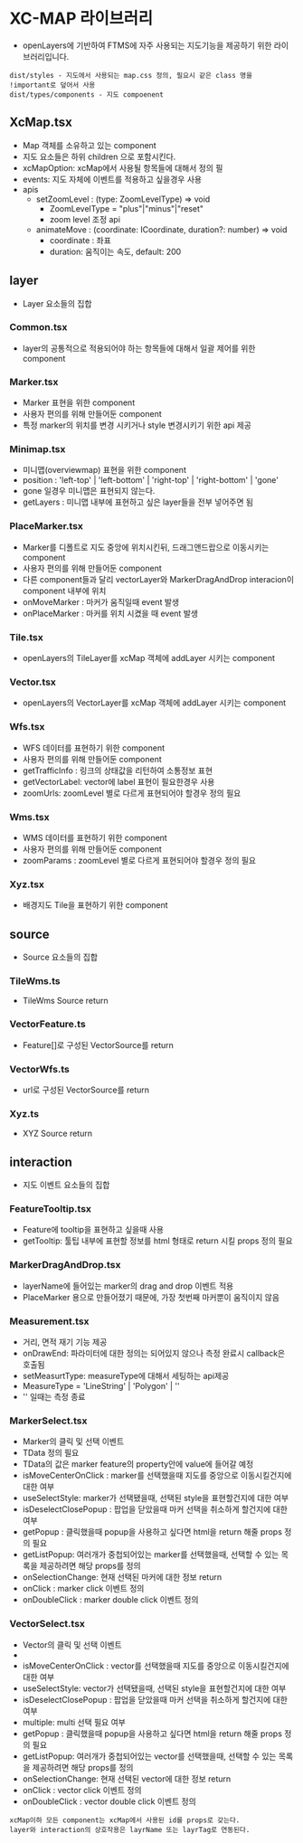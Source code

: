 # XC-MAP 라이브러리
- openLayers에 기반하여 FTMS에 자주 사용되는 지도기능을 제공하기 위한 라이브러리입니다.

```
dist/styles - 지도에서 사용되는 map.css 정의, 필요시 같은 class 명을 !important로 덮어서 사용
dist/types/components - 지도 compoenent
```

## XcMap.tsx
* Map 객체를 소유하고 있는 component
* 지도 요소들은 하위 children 으로 포함시킨다.
* xcMapOption: xcMap에서 사용될 항목들에 대해서 정의 필 
* events: 지도 자체에 이벤트를 적용하고 싶을경우 사용
* apis
  * setZoomLevel : (type: ZoomLevelType) => void
    * ZoomLevelType = "plus"|"minus"|"reset"
    * zoom level 조정 api
  * animateMove : (coordinate: ICoordinate, duration?: number) => void
    * coordinate : 좌표
    * duration: 움직이는 속도, default: 200
## layer
* Layer 요소들의 집합
### Common.tsx
- layer의 공통적으로 적용되어야 하는 항목들에 대해서 일괄 제어를 위한 component
### Marker.tsx
- Marker 표현을 위한 component
- 사용자 편의를 위해 만들어둔 component
- 특정 marker의 위치를 변경 시키거나 style 변경시키기 위한 api 제공
### Minimap.tsx
- 미니맵(overviewmap) 표현을 위한 component
- position : 'left-top' | 'left-bottom' | 'right-top' | 'right-bottom' | 'gone'
- gone 일경우 미니맵은 표현되지 않는다.
- getLayers : 미니맵 내부에 표현하고 싶은 layer들을 전부 넣어주면 됨
### PlaceMarker.tsx
- Marker를 디폴트로 지도 중앙에 위치시킨뒤, 드래그앤드랍으로 이동시키는 component
- 사용자 편의를 위해 만들어둔 component
- 다른 component들과 달리 vectorLayer와 MarkerDragAndDrop interacion이 component 내부에 위치
- onMoveMarker : 마커가 움직일때 event 발생
- onPlaceMarker : 마커를 위치 시켰을 때 event 발생
### Tile.tsx
- openLayers의 TileLayer를 xcMap 객체에 addLayer 시키는 component
### Vector.tsx
- openLayers의 VectorLayer를 xcMap 객체에 addLayer 시키는 component
### Wfs.tsx
- WFS 데이터를 표현하기 위한 component
- 사용자 편의를 위해 만들어둔 component
- getTrafficInfo : 링크의 상태값을 리턴하여 소통정보 표현
- getVectorLabel: vector에 label 표현이 필요한경우 사용
- zoomUrls: zoomLevel 별로 다르게 표현되어야 할경우 정의 필요
### Wms.tsx
- WMS 데이터를 표현하기 위한 component
- 사용자 편의를 위해 만들어둔 component
- zoomParams : zoomLevel 별로 다르게 표현되어야 할경우 정의 필요
### Xyz.tsx
- 배경지도 Tile을 표현하기 위한 component

## source
* Source 요소들의 집합
### TileWms.ts
- TileWms Source return
### VectorFeature.ts
- Feature[]로 구성된 VectorSource를 return
### VectorWfs.ts
- url로 구성된 VectorSource를 return
### Xyz.ts
- XYZ Source return
## interaction
* 지도 이벤트 요소들의 집합
### FeatureTooltip.tsx
- Feature에 tooltip을 표현하고 싶을때 사용
- getTooltip: 툴팁 내부에 표현할 정보를 html 형태로 return 시킬 props 정의 필요 
### MarkerDragAndDrop.tsx
- layerName에 들어있는 marker의 drag and drop 이벤트 적용
- PlaceMarker 용으로 만들어졌기 때문에, 가장 첫번째 마커뿐이 움직이지 않음
### Measurement.tsx
- 거리, 면적 재기 기능 제공
- onDrawEnd: 파라미터에 대한 정의는 되어있지 않으나 측정 완료시 callback은 호출됨
- setMeasurtType: measureType에 대해서 세팅하는 api제공
- MeasureType = 'LineString' | 'Polygon' | ''
- '' 일때는 측정 종료
### MarkerSelect.tsx
- Marker의 클릭 및 선택 이벤트
- TData 정의 필요
- TData의 값은 marker feature의 property안에 value에 들어갈 예정
- isMoveCenterOnClick : marker를 선택했을때 지도를 중앙으로 이동시킬건지에 대한 여부
- useSelectStyle: marker가 선택됐을때, 선택된 style을 표현할건지에 대한 여부
- isDeselectClosePopup : 팝업을 닫았을때 마커 선택을 취소하게 할건지에 대한 여부
- getPopup : 클릭했을때 popup을 사용하고 싶다면 html을 return 해줄 props 정의 필요
- getListPopup: 여러개가 중첩되어있는 marker를 선택했을때, 선택할 수 있는 목록을 제공하려면 해당 props를 정의
- onSelectionChange: 현재 선택된 마커에 대한 정보 return
- onClick : marker click 이벤트 정의
- onDoubleClick : marker double click 이벤트 정의
### VectorSelect.tsx
- Vector의 클릭 및 선택 이벤트
-
- isMoveCenterOnClick : vector를 선택했을때 지도를 중앙으로 이동시킬건지에 대한 여부
- useSelectStyle: vector가 선택됐을때, 선택된 style을 표현할건지에 대한 여부
- isDeselectClosePopup : 팝업을 닫았을때 마커 선택을 취소하게 할건지에 대한 여부
- multiple: multi 선택 필요 여부
- getPopup : 클릭했을때 popup을 사용하고 싶다면 html을 return 해줄 props 정의 필요
- getListPopup: 여러개가 중첩되어있는 vector를 선택했을때, 선택할 수 있는 목록을 제공하려면 해당 props를 정의
- onSelectionChange: 현재 선택된 vector에 대한 정보 return
- onClick : vector click 이벤트 정의
- onDoubleClick : vector double click 이벤트 정의


```
xcMap이하 모든 component는 xcMap에서 사용된 id를 props로 갖는다.
layer와 interaction의 상호작용은 layrName 또는 layrTag로 연동된다.
```
